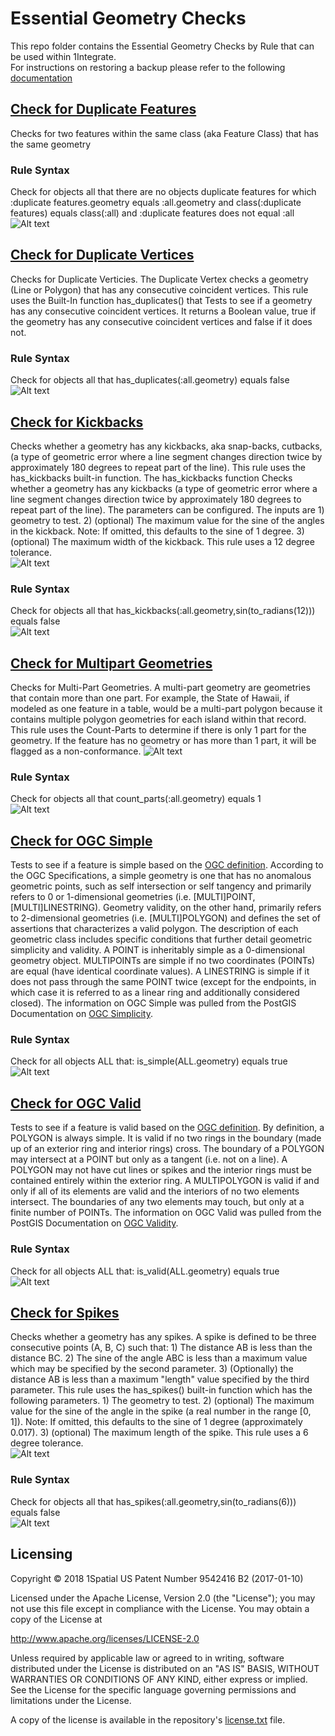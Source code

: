 # Essential Geometry Checks
This repo folder contains the Essential Geometry Checks by Rule that can be used within 1Integrate.  
For instructions on restoring a backup please refer to the following [documentation](https://1spatial.com/documentation/1integrate/v2_3/Topics/Backup_Restore.htm?Highlight=Restore%20Backup%20Rules)

## [Check for Duplicate Features](CheckForDuplicateFeatures.xml)
Checks for two features within the same class (aka Feature Class) that has the same geometry 
### Rule Syntax
Check for objects all that there are no objects duplicate features for which :duplicate features.geometry equals :all.geometry and class(:duplicate features) equals class(:all) and :duplicate features does not equal :all  
![Alt text](img/DuplicateFeaturesRule.png?raw=true "Duplicate Feature Rule Screenshot")

## [Check for Duplicate Vertices](CheckForDuplicateVertices.xml)
Checks for Duplicate Verticies.  The Duplicate Vertex checks a geometry (Line or Polygon) that has any consecutive coincident vertices.  This rule uses the Built-In function has_duplicates() that Tests to see if a geometry has any consecutive coincident vertices.  It returns a Boolean value, true if the geometry has any consecutive coincident vertices and false if it does not. 
### Rule Syntax
Check for objects all that has_duplicates(:all.geometry) equals false  
![Alt text](img/DuplicateVerticesRule.png?raw=true "Duplicate Vertex Rule Screenshot")

## [Check for Kickbacks](CheckForKickbacks.xml)
Checks whether a geometry has any kickbacks, aka snap-backs, cutbacks, (a type of geometric error where a line segment changes direction twice by approximately 180 degrees to repeat part of the line).  This rule uses the has_kickbacks built-in function.  The has_kickbacks function Checks whether a geometry has any kickbacks (a type of geometric error where a line segment changes direction twice by approximately 180 degrees to repeat part of the line).  The parameters can be configured.  The inputs are 1) geometry to test. 2) (optional) The maximum value for the sine of the angles in the kickback. Note: If omitted, this defaults to the sine of 1 degree. 3) (optional) The maximum width of the kickback. 
This rule uses a 12 degree tolerance.  
![Alt text](img/KickbackExample.png?raw=true "Kickback Example")

### Rule Syntax
Check for objects all that has_kickbacks(:all.geometry,sin(to_radians(12))) equals false  
![Alt text](img/KickbackRule.png?raw=true "Kickback Rule Screenshot")

## [Check for Multipart Geometries](CheckForMultipartGeometries.xml)
Checks for Multi-Part Geometries.  A multi-part geometry are geometries that contain more than one part.  For example, the State of Hawaii, if modeled as one feature in a table, would be a multi-part polygon because it contains multiple polygon geometries for each island within that record.  This rule uses the Count-Parts to determine if there is only 1 part for the geometry.  If the feature has no geometry or has more than 1 part, it will be flagged as a non-conformance.
![Alt text](img/MultiPartExample.png?raw=true "Multipart Example in Hawaii")

### Rule Syntax
Check for objects all that count_parts(:all.geometry) equals 1  
![Alt text](img/CountPartsRule.png?raw=true "Multi-Part Rule Screenshot")

## [Check for OGC Simple](CheckThatFeaturesAreSimple.xml)
Tests to see if a feature is simple based on the [OGC definition](http://www.opengeospatial.org/standards/sfa).
According to the OGC Specifications, a simple geometry is one that has no anomalous geometric points, such as self intersection or self tangency and primarily refers to 0 or 1-dimensional geometries (i.e. [MULTI]POINT, [MULTI]LINESTRING). Geometry validity, on the other hand, primarily refers to 2-dimensional geometries (i.e. [MULTI]POLYGON) and defines the set of assertions that characterizes a valid polygon. The description of each geometric class includes specific conditions that further detail geometric simplicity and validity.
A POINT is inheritably simple as a 0-dimensional geometry object.
MULTIPOINTs are simple if no two coordinates (POINTs) are equal (have identical coordinate values).
A LINESTRING is simple if it does not pass through the same POINT twice (except for the endpoints, in which case it is referred to as a linear ring and additionally considered closed). 
The information on OGC Simple was pulled from the PostGIS Documentation on [OGC Simplicity](https://postgis.net/docs/using_postgis_dbmanagement.html#OGC_Validity).  

### Rule Syntax
Check for all objects ALL that: is_simple(ALL.geometry) equals true  
![Alt text](img/OGCSimpleRule.png?raw=true "OGC Simple Rule Screenshot")

## [Check for OGC Valid](CheckThatFeaturesAreValid.xml)
Tests to see if a feature is valid based on the [OGC definition](http://www.opengeospatial.org/standards/sfa).
By definition, a POLYGON is always simple. It is valid if no two rings in the boundary (made up of an exterior ring and interior rings) cross. The boundary of a POLYGON may intersect at a POINT but only as a tangent (i.e. not on a line). A POLYGON may not have cut lines or spikes and the interior rings must be contained entirely within the exterior ring.
A MULTIPOLYGON is valid if and only if all of its elements are valid and the interiors of no two elements intersect. The boundaries of any two elements may touch, but only at a finite number of POINTs.
The information on OGC Valid was pulled from the PostGIS Documentation on [OGC Validity](https://postgis.net/docs/using_postgis_dbmanagement.html#OGC_Validity).  

### Rule Syntax
Check for all objects ALL that: is_valid(ALL.geometry) equals true  
![Alt text](img/OGCValidRule.png?raw=true "OGC Valid Rule Screenshot")

## [Check for Spikes](CheckForSpikes.xml)
Checks whether a geometry has any spikes.  A spike is defined to be three consecutive points (A, B, C) such that: 1) The distance AB is less than the distance BC. 2) The sine of the angle ABC is less than a maximum value which may be specified by the second parameter. 3) (Optionally) the distance AB is less than a maximum "length" value specified by the third parameter.  This rule uses the has_spikes() built-in function which has the following parameters.  1) The geometry to test. 2) (optional) The maximum value for the sine of the angle in the spike (a real number in the range [0, 1]). Note: If omitted, this defaults to the sine of 1 degree (approximately 0.017). 3) (optional) The maximum length of the spike.
This rule uses a 6 degree tolerance.  
![Alt text](img/SpikeExample.png?raw=true "Spike Example")

### Rule Syntax
Check for objects all that has_spikes(:all.geometry,sin(to_radians(6))) equals false  
![Alt text](img/SpikeRule.png?raw=true "Spike Rule Screenshot")

## Licensing
Copyright © 2018 1Spatial US Patent Number 9542416 B2 (2017-01-10)

Licensed under the Apache License, Version 2.0 (the "License");
you may not use this file except in compliance with the License.
You may obtain a copy of the License at

   http://www.apache.org/licenses/LICENSE-2.0

Unless required by applicable law or agreed to in writing, software
distributed under the License is distributed on an "AS IS" BASIS,
WITHOUT WARRANTIES OR CONDITIONS OF ANY KIND, either express or implied.
See the License for the specific language governing permissions and
limitations under the License.

A copy of the license is available in the repository's [license.txt](LICENSE) file.